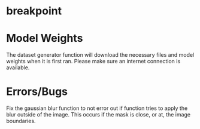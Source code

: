 # breakpoint

# Model Weights
The dataset generator function will download the necessary files and model weights when it is first ran. Please make sure an internet connection is available.

# Errors/Bugs
Fix the gaussian blur function to not error out if function tries to apply the blur outside of the image. This occurs if the mask is close, or at, the image boundaries.